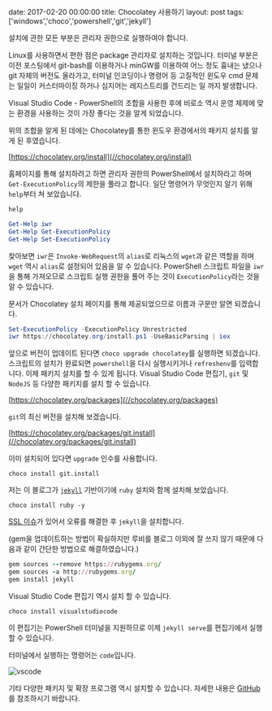 date: 2017-02-20 00:00:00
title: Chocolatey 사용하기
layout: post
tags: ['windows','choco','powershell','git','jekyll']

<div class='warn'>
설치에 관한 모든 부분은 관리자 권한으로 실행하여야 합니다.
</div>

Linux를 사용하면서 편한 점은 package 관리자로 설치하는 것입니다.
터미널 부분은 이전 포스팅에서 git-bash를 이용하거나 minGW를 이용하여 어느 정도 흉내는 냈으나
git 자체의 버전도 올라가고, 터미널 인코딩이나 명령어 등 고질적인 윈도우 cmd 문제는 일일이 커스터마이징 하거나
심지어는 레지스트리를 건드리는 일 까지 발생합니다.

Visual Studio Code - PowerShell의 조합을 사용한 후에 비로소 역시 운영 체제에 맞는 환경을 사용하는 것이 가장 좋다는 것을 알게 되었습니다.

위의 조합을 알게 된 데에는 Chocolatey를 통한 윈도우 환경에서의 패키지 설치를 알게 된 후였습니다.

[https://chocolatey.org/install](//chocolatey.org/install)

홈페이지를 통해 설치하려고 하면 관리자 권한의 PowerShell에서 설치하라고 하며 `Get-ExecutionPolicy`의 제한을 풀라고 합니다. 일단 명령어가 무엇인지 알기 위해 `help`부터 쳐 보았습니다.

```powershell
help

Get-Help iwr
Get-Help Get-ExecutionPolicy
Get-Help Set-ExecutionPolicy
```

찾아보면 `iwr`은 `Invoke-WebRequest`의 `alias`로 리눅스의 `wget`과 같은 역할을 하며 `wget` 역시 `alias`로 설정되어 있음을 알 수 있습니다.
PowerShell 스크립트 파일을 `iwr`을 통해 가져오므로 스크립트 실행 권한을 풀어 주는 것이 `ExecutionPolicy`라는 것을 알 수 있습니다.

문서가 Chocolatey 설치 페이지를 통해 제공되었으므로
이름과 구문만 알면 되겠습니다.

```powershell
Set-ExecutionPolicy -ExecutionPolicy Unrestricted
iwr https://chocolatey.org/install.ps1 -UseBasicParsing | iex
```

앞으로 버전이 업데이트 된다면 `choco upgrade chocolatey`를 실행하면 되겠습니다.
스크립트의 설치가 완료되면 `powershell`을 다시 실행시키거나 `refreshenv`를 입력합니다.
이제 패키지 설치를 할 수 있게 됩니다.
Visual Studio Code 편집기, `git` 및 `NodeJS` 등 다양한 패키지를 설치 할 수 있습니다.

[https://chocolatey.org/packages](//chocolatey.org/packages)

`git`의 최신 버전을 설치해 보겠습니다.

[https://chocolatey.org/packages/git.install](//chocolatey.org/packages/git.install)

이미 설치되어 있다면 `upgrade` 인수를 사용합니다.

```
choco install git.install
```

저는 이 블로그가 [`jekyll`](//jekyllrb.com/docs/windows/) 기반이기에 `ruby` 설치와 함께 설치해 보았습니다.

```
choco install ruby -y
```

[SSL 이슈](//github.com/juthilo/run-jekyll-on-windows/issues/34)가 있어서 오류를 해결한 후 `jekyll`을 설치합니다.

(gem을 업데이트하는 방법이 확실하지만 루비를 블로그 이외에 잘 쓰지 않기 때문에 다음과 같이 간단한 방법으로 해결하였습니다.)

```ruby
gem sources --remove https://rubygems.org/
gem sources -a http://rubygems.org/
gem install jekyll
```

Visual Studio Code 편집기 역시 설치 할 수 있습니다.

```
choco install visualstudiocode
```

이 편집기는 PowerShell 터미널을 지원하므로 이제 `jekyll serve`를 편집기에서 실행할 수 있습니다.

터미널에서 실행하는 명령어는 `code`입니다.

![vscode](/image/vscode.png)

기타 다양한 패키지 및 확장 프로그램 역시 설치할 수 있습니다. 자세한 내용은 [GitHub](//github.com/chocolatey/choco)를 참조하시기 바랍니다.